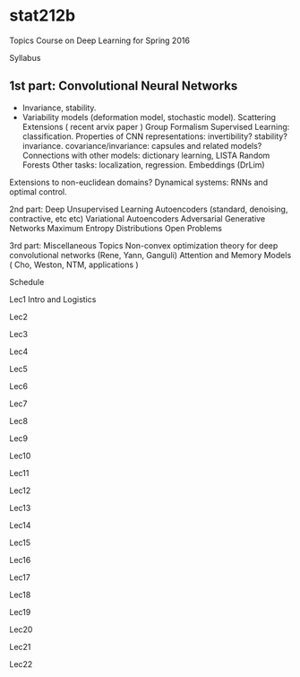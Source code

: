 # stat212b
Topics Course on Deep Learning for Spring 2016

Syllabus

## 1st part: Convolutional Neural Networks
  - Invariance, stability.
  - Variability models (deformation model, stochastic model). 
  Scattering
  Extensions ( recent arvix paper ) Group Formalism 
  Supervised Learning: classification. 
  Properties of CNN representations: invertibility? stability? invariance. 
  covariance/invariance: capsules and related models?
  Connections with other models: dictionary learning, LISTA
  Random Forests
  Other tasks: localization, regression. Embeddings (DrLim) 
  
  Extensions to non-euclidean domains?
  Dynamical systems: RNNs and optimal control. 
 
  
2nd part: Deep Unsupervised Learning
   Autoencoders (standard, denoising, contractive, etc etc)
   Variational Autoencoders
   Adversarial Generative Networks
   Maximum Entropy Distributions
   Open Problems
   

3rd part: Miscellaneous Topics
  Non-convex optimization theory for deep convolutional networks (Rene, Yann, Ganguli)
  Attention and Memory Models ( Cho, Weston, NTM, applications ) 
  
  



Schedule

Lec1 Intro and Logistics

Lec2

Lec3

Lec4

Lec5

Lec6

Lec7

Lec8

Lec9

Lec10

Lec11

Lec12

Lec13

Lec14

Lec15

Lec16

Lec17

Lec18

Lec19

Lec20

Lec21

Lec22


